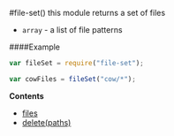 <a name="module_file-set"></a>
#file-set()
this module returns a set of files


-  `array` - a list of file patterns

  
####Example
```js
var fileSet = require("file-set");

var cowFiles = fileSet("cow/*");
```
**Contents**
* [files](#module_file-set#files)
* [delete(paths)](#module_file-set#delete)

